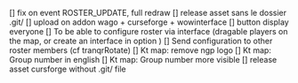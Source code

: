 [] fix on event ROSTER_UPDATE, full redraw
[] release asset sans le dossier .git/
[] upload on addon wago + curseforge + wowinterface
[] button display everyone
[] To be able to configure roster via interface (dragable players on the map, or create an interface in option )
[] Send configuration to other roster members (cf tranqrRotate)
[] Kt map: remove ngp logo
[] Kt map: Group number in english
[] Kt map: Group number more visible
[] release asset cursforge without .git/ file